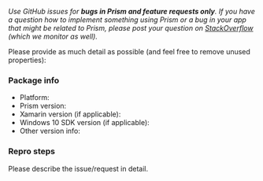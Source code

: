 *Use GitHub issues for __bugs in Prism and feature requests only__. If you have a question how to implement something using Prism or a bug in your app that might be related to Prism, please post your question on [StackOverflow](http://stackoverflow.com/tags/prism) (which we monitor as well).*

Please provide as much detail as possible (and feel free to remove unused properties):

### Package info

- Platform:
- Prism version:
- Xamarin version (if applicable):
- Windows 10 SDK version (if applicable):
- Other version info:

### Repro steps

Please describe the issue/request in detail.